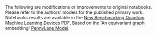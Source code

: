 The following are modifications or improvements to original notebooks. Please refer to the authors' models for the published primary work.
Notebooks results are available in the [New Benchmarking Quantum Machine Learning Devices](https://www.chemicalqdevice.com/advanced-benchmarkingefficiency-pennylane-qmlqiml) PDF, Based on the 'An equivariant graph embedding' [PennyLane Model](https://pennylane.ai/qml/demos/tutorial_equivariant_graph_embedding). 
